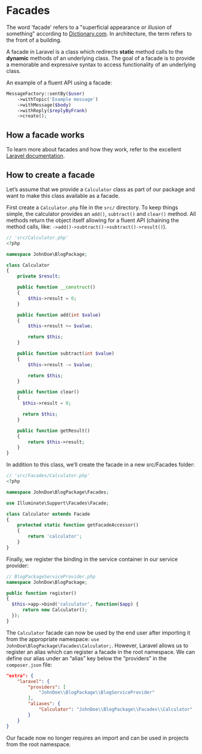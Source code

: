 # Facades

The word 'facade' refers to a "superficial appearance or illusion of something" according to [Dictionary.com](https://www.dictionary.com/browse/facade). In architecture, the term refers to the front of a building.

A facade in Laravel is a class which redirects **static** method calls to the **dynamic** methods of an underlying class. The goal of a facade is to provide a memorable and expressive syntax to access functionality of an underlying class.

An example of a fluent API using a facade:

```php
MessageFactory::sentBy($user)
    ->withTopic('Example message')
    ->withMessage($body)
    ->withReply($replyByFrank)
    ->create();
```

## How a facade works

To learn more about facades and how they work, refer to the excellent [Laravel documentation](https://laravel.com/docs/facades#how-facades-work).

## How to create a facade

Let’s assume that we provide a `Calculator` class as part of our package and want to make this class available as a facade.

First create a `Calculator.php` file in the `src/` directory. To keep things simple, the calculator provides an `add()`, `subtract()` and `clear()` method. All methods return the object itself allowing for a fluent API (chaining the method calls, like: `->add()->subtract()->subtract()->result()`).

```php
// 'src/Calculator.php'
<?php

namespace JohnDoe\BlogPackage;

class Calculator
{
    private $result;

    public function __construct()
    {
        $this->result = 0;
    }

    public function add(int $value)
    {
        $this->result += $value;

        return $this;
    }

    public function subtract(int $value)
    {
        $this->result -= $value;

        return $this;
    }

    public function clear()
    {
      $this->result = 0;

      return $this;
    }

    public function getResult()
    {
        return $this->result;
    }
}
```

In addition to this class, we’ll create the facade in a new src/Facades folder:

```php
// 'src/Facades/Calculator.php'
<?php

namespace JohnDoe\BlogPackage\Facades;

use Illuminate\Support\Facades\Facade;

class Calculator extends Facade
{
    protected static function getFacadeAccessor()
    {
        return 'calculator';
    }
}
```

Finally, we register the binding in the service container in our service provider:

```php
// BlogPackageServiceProvider.php
namespace JohnDoe\BlogPackage;

public function register()
{
  $this->app->bind('calculator', function($app) {
      return new Calculator();
  });
}
```

The `Calculator` facade can now be used by the end user after importing it from the appropriate namespace: `use JohnDoe\BlogPackage\Facades\Calculator;`. However, Laravel allows us to register an alias which can register a facade in the root namespace. We can define our alias under an “alias” key below the “providers” in the `composer.json` file:

```json
"extra": {
    "laravel": {
        "providers": [
            "JohnDoe\\BlogPackage\\BlogServiceProvider"
        ],
        "aliases": {
            "Calculator": "JohnDoe\\BlogPackage\\Facades\\Calculator"
        }
    }
}﻿
```

Our facade now no longer requires an import and can be used in projects from the root namespace.
